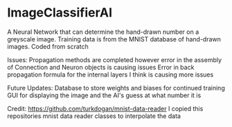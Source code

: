 # ImageClassifierAI
A Neural Network that can determine the hand-drawn number on a greyscale image. Training data is from the MNIST database of hand-drawn images. Coded from scratch

Issues: 
  Propagation methods are completed however error in the assembly of Connection and Neuron objects is causing issues
  Error in back propagation formula for the internal layers I think is causing more issues

Future Updates: 
  Database to store weights and biases for continued training 
  GUI for displaying the image and the AI's guess at what number it is

Credit: https://github.com/turkdogan/mnist-data-reader I copied this repositories mnist data reader classes to interpolate the data
